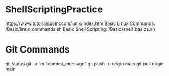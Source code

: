 # ShellScriptingPractice
https://www.tutorialspoint.com/unix/index.htm
Basic Linux Commands: /Basic/linux_commands.sh
Basic Shell Scripting: /Basic/shell_basics.sh

# Git Commands
git status
git -a -m "commit_message"
git push -u origin main
git pull origin main